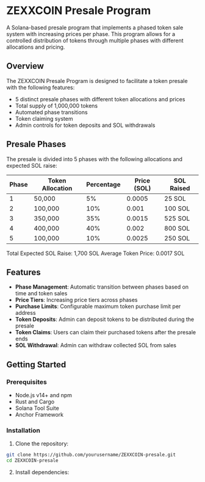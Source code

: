 # ZEXXCOIN Presale Program

A Solana-based presale program that implements a phased token sale system with increasing prices per phase. This program allows for a controlled distribution of tokens through multiple phases with different allocations and pricing.

## Overview

The ZEXXCOIN Presale Program is designed to facilitate a token presale with the following features:

- 5 distinct presale phases with different token allocations and prices
- Total supply of 1,000,000 tokens
- Automated phase transitions
- Token claiming system
- Admin controls for token deposits and SOL withdrawals

## Presale Phases

The presale is divided into 5 phases with the following allocations and expected SOL raise:

| Phase | Token Allocation | Percentage | Price (SOL) | SOL Raised |
| ----- | ---------------- | ---------- | ----------- | ---------- |
| 1     | 50,000           | 5%         | 0.0005      | 25 SOL     |
| 2     | 100,000          | 10%        | 0.001       | 100 SOL    |
| 3     | 350,000          | 35%        | 0.0015      | 525 SOL    |
| 4     | 400,000          | 40%        | 0.002       | 800 SOL    |
| 5     | 100,000          | 10%        | 0.0025      | 250 SOL    |

Total Expected SOL Raise: 1,700 SOL
Average Token Price: 0.0017 SOL

## Features

- **Phase Management**: Automatic transition between phases based on time and token sales
- **Price Tiers**: Increasing price tiers across phases
- **Purchase Limits**: Configurable maximum token purchase limit per address
- **Token Deposits**: Admin can deposit tokens to be distributed during the presale
- **Token Claims**: Users can claim their purchased tokens after the presale ends
- **SOL Withdrawal**: Admin can withdraw collected SOL from sales

## Getting Started

### Prerequisites

- Node.js v14+ and npm
- Rust and Cargo
- Solana Tool Suite
- Anchor Framework

### Installation

1. Clone the repository:

```bash
git clone https://github.com/yourusername/ZEXXCOIN-presale.git
cd ZEXXCOIN-presale
```

2. Install dependencies:

```

```
